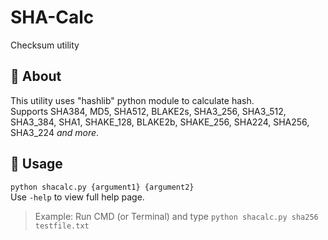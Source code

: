 # SHA-Calc
Checksum utility
## 🧾 About
This utility uses "hashlib" python module to calculate hash.<br>
Supports SHA384, MD5, SHA512, BLAKE2s, SHA3_256, SHA3_512, SHA3_384, SHA1, SHAKE_128, BLAKE2b, SHAKE_256, SHA224, SHA256, SHA3_224 *and more*.
## 🔧 Usage
`python shacalc.py {argument1} {argument2}`<br>
Use `-help` to view full help page.<br>
> Example: Run CMD (or Terminal) and type `python shacalc.py sha256 testfile.txt`

